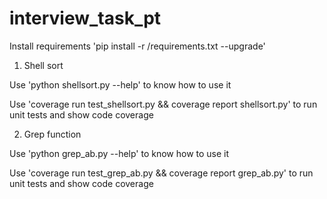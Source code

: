 # interview_task_pt

Install requirements
    'pip install -r /requirements.txt --upgrade'

1. Shell sort

 Use 'python shellsort.py --help' to know how to use it
 
 Use 'coverage run test_shellsort.py && coverage report shellsort.py' 
 to run unit tests and show code coverage
 
2. Grep function

 Use 'python grep_ab.py --help' to know how to use it
 
 Use 'coverage run test_grep_ab.py && coverage report grep_ab.py' 
 to run unit tests and show code coverage